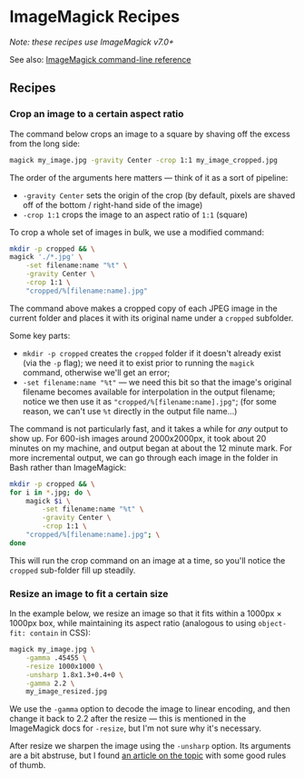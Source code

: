 # ImageMagick Recipes

_Note: these recipes use ImageMagick v7.0+_

See also: [ImageMagick command-line reference](https://imagemagick.org/script/command-line-processing.php)

## Recipes

### Crop an image to a certain aspect ratio

The command below crops an image to a square by shaving off the excess from the long side:

```bash
magick my_image.jpg -gravity Center -crop 1:1 my_image_cropped.jpg
```

The order of the arguments here matters — think of it as a sort of pipeline:

* `-gravity Center` sets the origin of the crop (by default, pixels are shaved off of the bottom / right-hand side of the image)
* `-crop 1:1` crops the image to an aspect ratio of `1:1` (square)

To crop a whole set of images in bulk, we use a modified command:

```bash
mkdir -p cropped && \
magick './*.jpg' \
	-set filename:name "%t" \
	-gravity Center \
	-crop 1:1 \
	"cropped/%[filename:name].jpg"
```

The command above makes a cropped copy of each JPEG image in the current folder and places it with its original name under a `cropped` subfolder.

Some key parts:

* `mkdir -p cropped` creates the `cropped` folder if it doesn't already exist (via the `-p` flag); we need it to exist prior to running the `magick` command, otherwise we'll get an error;
* `-set filename:name "%t"` — we need this bit so that the image's original filename becomes available for interpolation in the output filename; notice we then use it as `"cropped/%[filename:name].jpg"`; (for some reason, we can't use `%t` directly in the output file name...)

The command is not particularly fast, and it takes a while for _any_ output to show up. For 600-ish images around 2000x2000px, it took about 20 minutes on my machine, and output began at about the 12 minute mark. For more incremental output, we can go through each image in the folder in Bash rather than ImageMagick:

```bash
mkdir -p cropped && \
for i in *.jpg; do \
	magick $i \
		-set filename:name "%t" \
		-gravity Center \
		-crop 1:1 \
	"cropped/%[filename:name].jpg"; \
done
```

This will run the crop command on an image at a time, so you'll notice the `cropped` sub-folder fill up steadily.

### Resize an image to fit a certain size

In the example below, we resize an image so that it fits within a 1000px &times; 1000px box, while maintaining its aspect ratio (analogous to using `object-fit: contain` in CSS):

```bash
magick my_image.jpg \
	-gamma .45455 \
	-resize 1000x1000 \
	-unsharp 1.8x1.3+0.4+0 \
	-gamma 2.2 \
	my_image_resized.jpg
```

We use the `-gamma` option to decode the image to linear encoding, and then change it back to 2.2 after the resize — this is mentioned in the ImageMagick docs for `-resize`, but I'm not sure why it's necessary.

After resize we sharpen the image using the `-unsharp` option. Its arguments are a bit abstruse, but I found [an article on the topic](https://www.princexml.com/doc/properties/prince-image-resolution/) with some good rules of thumb.